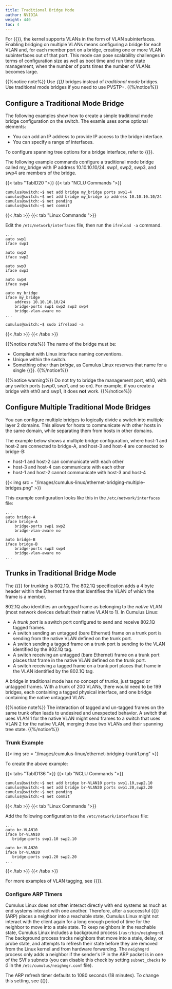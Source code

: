 ```yaml
---
title: Traditional Bridge Mode
author: NVIDIA
weight: 440
toc: 4
---
```

For {{<link url="Traditional-Bridge-Mode" text="traditional Linux bridges">}}, the kernel supports VLANs in the form of VLAN subinterfaces. Enabling bridging on multiple VLANs means configuring a bridge for each VLAN and, for each member port on a bridge, creating one or more VLAN subinterfaces out of that port. This mode can pose scalability challenges in terms of configuration size as well as boot time and run time state management, when the number of ports times the number of VLANs becomes large.

{{%notice note%}}
Use *{{<link url="VLAN-aware-Bridge-Mode" text="VLAN-aware mode">}}* bridges instead of *traditional mode* bridges. Use traditional mode bridges if you need to use PVSTP+.
{{%/notice%}}

## Configure a Traditional Mode Bridge

The following examples show how to create a simple traditional mode bridge configuration on the switch. The examle uses some optional elements:

- You can add an IP address to provide IP access to the bridge interface.
- You can specify a range of interfaces.

To configure spanning tree options for a bridge interface, refer to {{<link title="Spanning Tree and Rapid Spanning Tree - STP">}}.

The following example commands configure a traditional mode bridge called my_bridge with IP address 10.10.10.10/24. swp1, swp2, swp3, and swp4 are members of the bridge.

{{< tabs "TabID20 ">}}
{{< tab "NCLU Commands ">}}

```
cumulus@switch:~$ net add bridge my_bridge ports swp1-4
cumulus@switch:~$ net add bridge my_bridge ip address 10.10.10.10/24
cumulus@switch:~$ net pending
cumulus@switch:~$ net commit
```

{{< /tab >}}
{{< tab "Linux Commands ">}}

Edit the `/etc/network/interfaces` file, then run the `ifreload -a` command.

```
...
auto swp1
iface swp1

auto swp2
iface swp2

auto swp3
iface swp3

auto swp4
iface swp4

auto my_bridge
iface my_bridge
    address 10.10.10.10/24
    bridge-ports swp1 swp2 swp3 swp4
    bridge-vlan-aware no
...
```

```
cumulus@switch:~$ sudo ifreload -a
```

{{< /tab >}}
{{< /tabs >}}

{{%notice note%}}
The name of the bridge must be:

- Compliant with Linux interface naming conventions.
- Unique within the switch.
- Something other than *bridge*, as Cumulus Linux reserves that name for a single {{<link url="VLAN-aware-Bridge-Mode" text="VLAN-aware bridge">}}.
{{%/notice%}}

{{%notice warning%}}
Do not try to bridge the management port, eth0, with any switch ports (swp0, swp1, and so on). For example, if you create a bridge with eth0 and swp1, it does **not** work.
{{%/notice%}}

## Configure Multiple Traditional Mode Bridges

You can configure multiple bridges to logically divide a switch into multiple layer 2 domains. This allows for hosts to communicate with other hosts in the same domain, while separating them from hosts in other domains.

The example below shows a multiple bridge configuration, where host-1 and host-2 are connected to bridge-A, and host-3 and host-4 are connected to bridge-B:

- host-1 and host-2 can communicate with each other
- host-3 and host-4 can communicate with each other
- host-1 and host-2 cannot communicate with host-3 and host-4

{{< img src = "/images/cumulus-linux/ethernet-bridging-multiple-bridges.png" >}}

This example configuration looks like this in the `/etc/network/interfaces` file:

```
...
auto bridge-A
iface bridge-A
    bridge-ports swp1 swp2
    bridge-vlan-aware no

auto bridge-B
iface bridge-B
    bridge-ports swp3 swp4
    bridge-vlan-aware no
...
```

## Trunks in Traditional Bridge Mode

The {{<exlink url="http://www.ieee802.org/1/pages/802.1Q.html" text=" standard">}} for trunking is 802.1Q. The 802.1Q specification adds a 4 byte header within the Ethernet frame that identifies the VLAN of which the frame is a member.

802.1Q also identifies an *untagged* frame as belonging to the *native* VLAN (most network devices default their native VLAN to 1). In Cumulus Linux:

- A *trunk port* is a switch port configured to send and receive 802.1Q tagged frames.
- A switch sending an untagged (bare Ethernet) frame on a trunk port is sending from the native VLAN defined on the trunk port.
- A switch sending a tagged frame on a trunk port is sending to the VLAN identified by the 802.1Q tag.
- A switch receiving an untagged (bare Ethernet) frame on a trunk port places that frame in the native VLAN defined on the trunk port.
- A switch receiving a tagged frame on a trunk port places that frame in the VLAN identified by the 802.1Q tag.

A bridge in traditional mode has no concept of trunks, just tagged or untagged frames. With a trunk of 200 VLANs, there would need to be 199 bridges, each containing a tagged physical interface, and one bridge containing the native untagged VLAN.

{{%notice note%}}
The interaction of tagged and un-tagged frames on the same trunk often leads to undesired and unexpected behavior. A switch that uses VLAN 1 for the native VLAN might send frames to a switch that uses VLAN 2 for the native VLAN, merging those two VLANs and their spanning tree state.
{{%/notice%}}

### Trunk Example

{{< img src = "/images/cumulus-linux/ethernet-bridging-trunk1.png" >}}

To create the above example:

{{< tabs "TabID136 ">}}
{{< tab "NCLU Commands ">}}

```
cumulus@switch:~$ net add bridge br-VLAN10 ports swp1.10,swp2.10
cumulus@switch:~$ net add bridge br-VLAN20 ports swp1.20,swp2.20
cumulus@switch:~$ net pending
cumulus@switch:~$ net commit
```

{{< /tab >}}
{{< tab "Linux Commands ">}}

Add the following configuration to the `/etc/network/interfaces` file:

```
...
auto br-VLAN10
iface br-VLAN10
   bridge-ports swp1.10 swp2.10

auto br-VLAN20
iface br-VLAN20
   bridge-ports swp1.20 swp2.20
...
```

{{< /tab >}}
{{< /tabs >}}

For more examples of VLAN tagging, see {{<link url="VLAN-Tagging" text="VLAN Tagging">}}.

### Configure ARP Timers

Cumulus Linux does not often interact directly with end systems as much as end systems interact with one another. Therefore, after a successful {{<exlink url="http://linux-ip.net/html/ether-arp.html" text="address resolution protocol">}} (ARP) places a neighbor into a reachable state, Cumulus Linux might not interact with the client again for a long enough period of time for the neighbor to move into a stale state. To keep neighbors in the reachable state, Cumulus Linux includes a background process (`/usr/bin/neighmgrd`). The background process tracks neighbors that move into a stale, delay, or probe state, and attempts to refresh their state before they are removed from the Linux kernel and from hardware forwarding. The `neighmgrd` process only adds a neighbor if the sender's IP in the ARP packet is in one of the SVI's subnets (you can disable this check by setting `subnet_checks` to *0* in the `/etc/cumulus/neighmgr.conf` file).

The ARP refresh timer defaults to 1080 seconds (18 minutes). To change this setting, see {{<link url="Address-Resolution-Protocol-ARP">}}.
